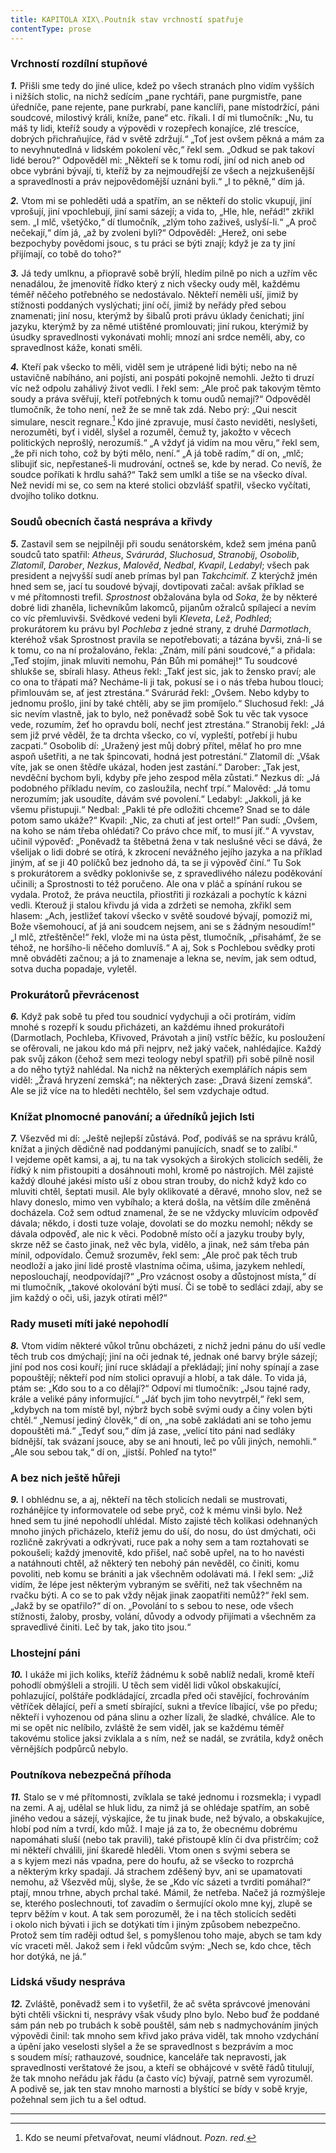 ```yaml
---
title: KAPITOLA XIX\.Poutník stav vrchností spatřuje
contentType: prose
---
```


<section>

### Vrchností rozdílní stupňové

**_1._** Přišli sme tedy do jiné ulice, kdež po všech stranách plno vidím vyšších i nižších stolic, na nichž sedícím „pane rychtáři, pane purgmistře, pane úředníče, pane rejente, pane purkrabí, pane kanclíři, pane místodržící, páni soudcové, milostivý králi, kníže, pane“ etc. říkali. I dí mi tlumočník: „Nu, tu máš ty lidi, kteříž soudy a výpovědi v rozepřech konajíce, zlé trescíce, dobrých přichraňujíce, řád v světě zdržují.“ „Toť jest ovšem pěkná a mám za to nevyhnutedlná v lidském pokolení věc,“ řekl sem. „Odkud se pak takoví lidé berou?“ Odpověděl mi: „Někteří se k tomu rodí, jiní od nich aneb od obce vybráni bývají, ti, kteříž by za nejmoudřejší ze všech a nejzkušenější a spravedlnosti a práv nejpovědomější uznáni byli.“ „I to pěkně,“ dím já.

</section>

<section>

**_2._** Vtom mi se pohleděti udá a spatřím, an se někteří do stolic vkupují, jiní vprošují, jiní vpochlebují, jiní sami sázejí; a vida to, „Hle, hle, neřád!“ zkřikl sem. „I mlč, všetýčko,“ dí tlumočník, „zlým toho zaživeš, uslyší-li.“ „A proč nečekají,“ dím já, „až by zvoleni byli?“ Odpověděl: „Herež, oni sebe bezpochyby povědomi jsouc, s tu práci se býti znají; když je za ty jiní přijímají, co tobě do toho?“

</section>

<section>

**_3._** Já tedy umlknu, a přiopravě sobě brýlí, hledím pilně po nich a uzřím věc nenadálou, že jmenovitě řídko který z nich všecky oudy měl, každému téměř něčeho potřebného se nedostávalo. Někteří neměli uší, jimiž by stížnosti poddaných vyslýchati; jiní očí, jimiž by neřády před sebou znamenati; jiní nosu, kterýmž by šibalů proti právu úklady čenichati; jiní jazyku, kterýmž by za němé utištěné promlouvati; jiní rukou, kterýmiž by úsudky spravedlnosti vykonávati mohli; mnozí ani srdce neměli, aby, co spravedlnost káže, konati směli.

</section>

<section>

**_4._** Kteří pak všecko to měli, viděl sem je utrápené lidi býti; nebo na ně ustavičně nabíháno, ani pojísti, ani pospáti pokojně nemohli. Ježto ti druzí víc než odpolu zahálivý život vedli. I řekl sem: „Ale proč pak takovým těmto soudy a práva svěřují, kteří potřebných k tomu oudů nemají?“ Odpověděl tlumočník, že toho není, než že se mně tak zdá. Nebo prý: „Qui nescit simulare, nescit regnare.[^19] Kdo jiné zpravuje, musí často neviděti, neslyšeti, nerozuměti, byť i viděl, slyšel a rozuměl, čemuž ty, jakožto v věcech politických neprošlý, nerozumíš.“ „A vždyť já vidím na mou věru,“ řekl sem, „že při nich toho, což by býti mělo, není.“ „A já tobě radím,“ dí on, „mlč; slibujiť sic, nepřestaneš-li mudrování, octneš se, kde by nerad. Co nevíš, že soudce poříkati k hrdlu sahá?“ Takž sem umlkl a tiše se na všecko díval. Než nevidí mi se, co sem na které stolici obzvlášť spatřil, všecko vyčítati, dvojího toliko dotknu.

### Soudů obecních častá nespráva a křivdy

**_5._** Zastavil sem se nejpilněji při soudu senátorském, kdež sem jména panů soudců tato spatřil: _Atheus_, _Svárurád_, _Sluchosud_, _Stranobij_, _Osobolib_, _Zlatomíl_, _Darober_, _Nezkus_, _Malověd_, _Nedbal_, _Kvapil_, _Ledabyl_; všech pak president a nejvyšší sudí aneb prímas byl pan _Takchcimíť_. Z kterýchž jmén hned sem se, jací tu soudové bývají, dovtipovati začal: avšak příklad se v mé přítomnosti trefil. _Sprostnost_ obžalována byla od _Soka_, že by některé dobré lidi zhaněla, lichevníkům lakomců, pijanům ožralců spílajecí a nevím co víc přemluvivši. Svědkové vedeni byli _Kleveta_, _Lež_, _Podhled_; prokurátorem ku právu byl _Pochleba_ z jedné strany, z druhé _Darmotlach_, kteréhož však Sprostnost pravila se nepotřebovati; a tázána byvši, zná-li se k tomu, co na ní prožalováno, řekla: „Znám, milí páni soudcové,“ a přidala: „Teď stojím, jinak mluviti nemohu, Pán Bůh mi pomáhej!“ Tu soudcové shlukše se, sbírali hlasy. Atheus řekl: „Takť jest sic, jak to žensko praví; ale co ona to třápati má? Necháme-li ji tak, pokusí se i o nás třeba hubou tlouci; přimlouvám se, ať jest ztrestána.“ Svárurád řekl: „Ovšem. Nebo kdyby to jednomu prošlo, jiní by také chtěli, aby se jim promíjelo.“ Sluchosud řekl: „Já sic nevím vlastně, jak to bylo, než poněvadž sobě Sok tu věc tak vysoce vede, rozumím, žeť ho opravdu bolí, nechť jest ztrestána.“ Stranobij řekl: „Já sem již prvé věděl, že ta drchta všecko, co ví, vypleští, potřebí ji hubu zacpati.“ Osobolib dí: „Uražený jest můj dobrý přítel, mělať ho pro mne aspoň ušetřiti, a ne tak špincovati, hodná jest potrestání.“ Zlatomíl dí: „Však víte, jak se onen štědře ukázal, hoden jest zastání.“ Darober: „Tak jest, nevděční bychom byli, kdyby pře jeho zespod měla zůstati.“ Nezkus dí: „Já podobného příkladu nevím, co zasloužila, nechť trpí.“ Malověd: „Já tomu nerozumím; jak usoudíte, dávám své povolení.“ Ledabyl: „Jakkoli, já ke všemu přistupuji.“ Nedbal: „Pakli té pře odložiti chceme? Snad se to dále potom samo ukáže?“ Kvapil: „Nic, za chuti ať jest ortel!“ Pan sudí: „Ovšem, na koho se nám třeba ohlédati? Co právo chce míť, to musí jíť.“ A vyvstav, učinil výpověď: „Poněvadž ta štěbetná žena v tak neslušné věci se dává, že všelijak o lidi dobré se otírá, k zkrocení nevážného jejího jazyka a na příklad jiným, ať se ji 40 políčků bez jednoho dá, ta se ji výpověď činí.“ Tu Sok s prokurátorem a svědky poklonivše se, z spravedlivého nálezu poděkování učinili; a Sprostnosti to též poručeno. Ale ona v pláč a spínání rukou se vydala. Protož, že práva neuctila, přiostřiti ji rozkázali a pochytíc k kázni vedli. Kterouž ji stalou křivdu já vida a zdržeti se nemoha, zkřikl sem hlasem: „Ach, jestližeť takoví všecko v světě soudové bývají, pomoziž mi, Bože všemohoucí, ať já ani soudcem nejsem, ani se s žádným nesoudím!“ „I mlč, ztřeštěnče!“ řekl, vlože mi na ústa pěst, tlumočník, „přisahámť, že se téhož, ne horšího-li něčeho domluvíš.“ A aj, Sok s Pochlebou svědky proti mně obváděti začnou; a já to znamenaje a lekna se, nevím, jak sem odtud, sotva ducha popadaje, vyletěl.

### Prokurátorů převrácenost

**_6._** Když pak sobě tu před tou soudnicí vydychuji a oči protírám, vidím mnohé s rozepří k soudu přicházeti, an každému ihned prokurátoři (Darmotlach, Pochleba, Křivoved, Právotah a jiní) vstříc běžíc, ku posloužení se ofěrovali, ne jakou kdo má při nejprv, než jaký vaček, nahlédajíce. Každý pak svůj zákon (čehož sem mezi teology nebyl spatřil) při sobě pilně nosil a do něho tytýž nahlédal. Na nichž na některých exemplářích nápis sem viděl: „Žravá hryzení zemská“; na některých zase: „Dravá šizení zemská“. Ale se již více na to hleděti nechtělo, šel sem vzdychaje odtud.

### Knížat plnomocné panování; a úředníků jejich lsti

**_7._** Všezvěd mi dí: „Ještě nejlepší zůstává. Poď, podíváš se na správu králů, knížat a jiných dědičně nad poddanými panujících, snadť se to zalíbí.“ I vejdeme opět kamsi, a aj, tu na tak vysokých a širokých stolicích seděli, že řídký k nim přistoupiti a dosáhnouti mohl, kromě po nástrojích. Měl zajisté každý dlouhé jakési místo uší z obou stran trouby, do nichž když kdo co mluviti chtěl, šeptati musil. Ale byly oklikovaté a děravé, mnoho slov, než se hlavy doneslo, mimo ven vybíhalo; a která došla, na větším díle změněná docházela. Což sem odtud znamenal, že se ne vždycky mluvícím odpověď dávala; někdo, i dosti tuze volaje, dovolati se do mozku nemohl; někdy se dávala odpověď, ale nic k věci. Podobně místo očí a jazyku trouby byly, skrze něž se často jinak, než věc byla, vidělo, a jinak, než sám třeba pán mínil, odpovídalo. Čemuž srozuměv, řekl sem: „Ale proč pak těch trub neodloží a jako jiní lidé prostě vlastníma očima, ušima, jazykem nehledí, neposlouchají, neodpovídají?“ „Pro vzácnost osoby a důstojnost místa,“ dí mi tlumočník, „takové okolování býti musí. Či se tobě to sedláci zdají, aby se jim každý o oči, uši, jazyk otírati měl?“

### Rady museti míti jaké nepohodlí

**_8._** Vtom vidím některé vůkol trůnu obcházeti, z nichž jedni pánu do uší vedle těch trub cos dmýchají; jiní na oči jednak té, jednak oné barvy brýle sázejí; jiní pod nos cosi kouří; jiní ruce skládají a překládají; jiní nohy spínají a zase popouštějí; někteří pod ním stolici opravují a hlobí, a tak dále. To vida já, ptám se: „Kdo sou to a co dělají?“ Odpoví mi tlumočník: „Jsou tajné rady, krále a veliké pány informující.“ „Jáť bych jim toho nevytrpěl,“ řekl sem, „kdybych na tom místě byl, nýbrž bych sobě svými oudy a činy volen býti chtěl.“ „Nemusí jediný člověk,“ dí on, „na sobě zakládati ani se toho jemu dopouštěti má.“ „Tedyť sou,“ dím já zase, „velicí tito páni nad sedláky bídnější, tak svázaní jsouce, aby se ani hnouti, leč po vůli jiných, nemohli.“ „Ale sou sebou tak,“ dí on, „jistší. Pohleď na tyto!“

### A bez nich ještě hůřeji

**_9._** I obhlédnu se, a aj, někteří na těch stolicích nedali se mustrovati, rozhánějíce ty informovatele od sebe pryč, což k mému vinši bylo. Než hned sem tu jiné nepohodlí uhlédal. Místo zajisté těch kolikasi odehnaných mnoho jiných přicházelo, kteříž jemu do uší, do nosu, do úst dmýchati, oči rozličně zakrývati a odkrývati, ruce pak a nohy sem a tam roztahovati se pokoušeli; každý jmenovitě, kdo přišel, nač sobě upřel, na to ho navésti a natáhnouti chtěl, až některý ten nebohý pán nevěděl, co činiti, komu povoliti, neb komu se brániti a jak všechněm odolávati má. I řekl sem: „Již vidím, že lépe jest některým vybraným se svěřiti, než tak všechněm na rvačku býti. A co se to pak vždy nějak jinak zaopatřiti nemůž?“ řekl sem. „Jakž by se opatřilo?“ dí on. „Povolání to s sebou to nese, ode všech stížnosti, žaloby, prosby, volání, důvody a odvody přijímati a všechněm za spravedlivé činiti. Leč by tak, jako tito jsou.“

### Lhostejní páni

**_10._** I ukáže mi jich koliks, kteříž žádnému k sobě nablíž nedali, kromě kteří pohodlí obmýšleli a strojili. U těch sem viděl lidi vůkol obskakující, pohlazující, polštáře podkládající, zrcadla před oči stavějící, fochrováním větříček dělající, peří a smetí sbírající, sukni a třevíce líbající, vše po předu; někteří i vyhozenou od pána slinu a ozher lízali, že sladké, chválíce. Ale to mi se opět nic nelíbilo, zvláště že sem viděl, jak se každému téměř takovému stolice jaksi zviklala a s ním, než se nadál, se zvrátila, když oněch věrnějších podpůrců nebylo.

### Poutníkova nebezpečná příhoda

**_11._** Stalo se v mé přítomnosti, zvíklala se také jednomu i rozsmekla; i vypadl na zemi. A aj, udělal se hluk lidu, za nimž já se ohlédaje spatřím, an sobě jiného vedou a sázejí, výskajíce, že tu jinak bude, než bývalo, a obskakujíce, hlobí pod ním a tvrdí, kdo můž. I maje já za to, že obecnému dobrému napomáhati sluší (nebo tak pravili), také přistoupě klín či dva přistrčím; což mi někteří chválili, jiní škaredě hleděli. Vtom onen s svými sebera se a s kyjem mezi nás vpadna, pere do houfu, až se všecko to rozprchá a některým krky spadají. Já strachem zděšený byv, ani se upamatovati nemohu, až Všezvěd můj, slyše, že se „Kdo víc sázeti a tvrditi pomáhal?“ ptají, mnou trhne, abych prchal také. Mámil, že netřeba. Načež já rozmýšleje se, kterého poslechnouti, toť zavadím o šermující okolo mne kyj, zlupě se teprv běžím v kout. A tak sem porozuměl, že i na těch stolicích seděti i okolo nich bývati i jich se dotýkati tím i jiným způsobem nebezpečno. Protož sem tím raději odtud šel, s pomyšlenou toho maje, abych se tam kdy víc vraceti měl. Jakož sem i řekl vůdcům svým: „Nech se, kdo chce, těch hor dotýká, ne já.“

### Lidská všudy nespráva

**_12._** Zvláště, poněvadž sem i to vyšetřil, že ač světa správcové jmenováni býti chtěli všickni ti, nesprávy však všudy plno bylo. Nebo buď že poddané sám pán neb po trubách k sobě pouštěl, sám neb s nadmychováním jiných výpovědi činil: tak mnoho sem křivd jako práva viděl, tak mnoho vzdychání a úpění jako veselosti slyšel a že se spravedlnost s bezprávím a moc s soudem mísí; rathauzové, soudnice, kanceláře tak nepravosti, jak spravedlnosti verštatové že jsou, a kteří se obhájcové v světě řádů titulují, že tak mnoho neřádu jak řádu (a často víc) bývají, patrně sem vyrozuměl. A podivě se, jak ten stav mnoho marnosti a blyštící se bídy v sobě kryje, požehnal sem jich tu a šel odtud.

* * *

[^19]: Kdo se neumí přetvařovat, neumí vládnout. _Pozn. red._

</section>
